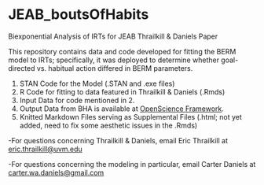 # JEAB_boutsOfHabits
Biexponential Analysis of IRTs for JEAB Thrailkill &amp; Daniels Paper

This repository contains data and code developed for fitting the BERM model to IRTs; specifically, it was deployed to determine whether goal-directed vs. habitual action differed in BERM parameters. 

1. STAN Code for the Model (.STAN and .exe files)
2. R Code for fitting to data featured in Thrailkill & Daniels (.Rmds)
3. Input Data for code mentioned in 2.
4. Output Data from BHA is available at [OpenScience Framework](https://doi.org/10.17605/OSF.IO/BFJ5U). 
5. Knitted Markdown Files serving as Supplemental Files (.html; not yet added, need to fix some aesthetic issues in the .Rmds)

-For questions concerning Thrailkill & Daniels, email Eric Thrailkill at eric.thrailkill@uvm.edu

-For questions concerning the modeling in particular, email Carter Daniels at carter.wa.daniels@gmail.com 
